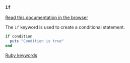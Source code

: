 ### `if`

[Read this documentation in the browser](https://github.com/Shopify/ruby-lsp/blob/main/static_docs/descriptions/if.md)

The `if` keyword is used to create a conditional statement.

```ruby
if condition
  puts "Condition is true"
end
```

[Ruby keywords](https://docs.ruby-lang.org/en/3.3/keywords_rdoc.html)

